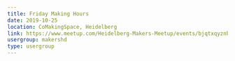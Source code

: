 ```yaml
---
title: Friday Making Hours
date: 2019-10-25
location: CoMakingSpace, Heidelberg
link: https://www.meetup.com/Heidelberg-Makers-Meetup/events/bjqtxqyznbhc/
usergroup: makershd
type: usergroup
---
```

